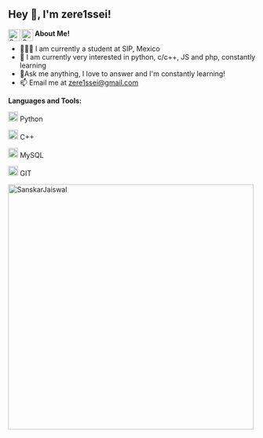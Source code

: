 <h2 title="hehehe"> Hey 👋, I'm zere1ssei!</h2>

<a href="https://www.linkedin.com/in/brandon-islas-conejo-440966373/">
  <img align="left" alt="Sanskar's LinkedIn" width="24px" src="https://img.icons8.com/nolan/96/linkedin.png" />
</a>
<a href="https://x.com/1ssseive">
  <img align="left" alt="Sanskar's Twitter" width="24px" src="https://img.icons8.com/nolan/96/twitter.png" />
</a>








 

**About Me!**

- 👨🏽‍💻 I am currently a student at SIP, Mexico
- 🌱 I am currently very interested in python, c/c++, JS and php, constantly learning
- 💬Ask me anything, I love to answer and I'm constantly learning!
- 📫 Email me at zere1ssei@gmail.com



**Languages and Tools:**  


<code><img height="20" src="https://img.icons8.com/nolan/96/python.png"></code> Python

<code><img height="20" src="https://img.icons8.com/nolan/96/c-plus-plus.png"></code> C++

<code><img height="20" src="https://img.icons8.com/nolan/96/sql.png"></code> MySQL

<code><img height="20" src="https://img.icons8.com/nolan/96/git.png"></code> GIT


<img align="center" width=500 src="https://github-readme-stats.vercel.app/api/top-langs/?username=sanskarjaiswal2001&count_private=true&theme=radical" alt="SanskarJaiswal" />
